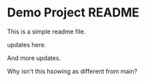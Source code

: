 # Demo  Project README

This is a simple readme file.

updates here.

And more updates.

Why isn't this hsowing as different from main?